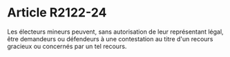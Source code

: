 # Article R2122-24

Les électeurs mineurs peuvent, sans autorisation de leur représentant légal, être demandeurs ou défendeurs à une contestation au titre d'un recours gracieux ou concernés par un tel recours.